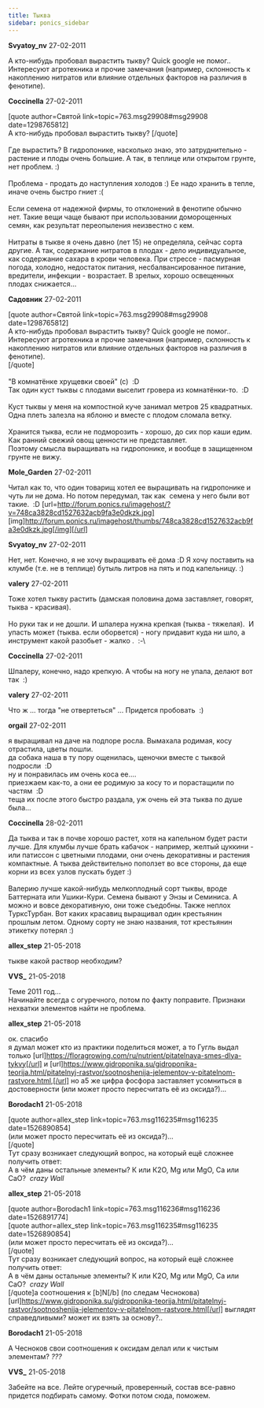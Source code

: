 ```yaml
---
title: Тыква
sidebar: ponics_sidebar
---
```


**Svyatoy_nv** 27-02-2011

А кто-нибудь пробовал вырастить тыкву? Quick google не помог.. Интересуют агротехника и прочие замечания (например, склонность к накоплению нитратов или влияние отдельных факторов на различия в фенотипе).

**Coccinella** 27-02-2011

[quote author=Святой link=topic=763.msg29908#msg29908 date=1298765812]<br />А кто-нибудь пробовал вырастить тыкву? [/quote]<br /><br />Где вырастить? В гидропонике, насколько знаю, это затруднительно - растение и плоды очень большие. А так, в теплице или открытом грунте, нет проблем. :)<br /><br />Проблема - продать до наступления холодов :) Ее надо хранить в тепле, иначе очень быстро гниет :(<br /><br />Если семена от надежной фирмы, то отклонений в фенотипе обычно нет. Такие вещи чаще бывают при использовании доморощенных семян, как результат переопыления неизвестно с кем.<br /><br />Нитраты в тыкве я очень давно (лет 15) не определяла, сейчас сорта другие. А так, содержание нитратов в плодах - дело индивидуальное, как содержание сахара в крови человека. При стрессе - пасмурная погода, холодно, недостаток питания, несбалвансированное питание, вредители, инфекции - возрастает. В зрелых, хорошо освещенных плодах снижается...

**Садовник** 27-02-2011

[quote author=Святой link=topic=763.msg29908#msg29908 date=1298765812]<br />А кто-нибудь пробовал вырастить тыкву? Quick google не помог.. Интересуют агротехника и прочие замечания (например, склонность к накоплению нитратов или влияние отдельных факторов на различия в фенотипе).<br />[/quote]<br /><br />&quot;В комнатёнке хрущевки своей&quot; (с)&nbsp; :D<br />Так один куст тыквы с плодами выселит гровера из комнатёнки-то.&nbsp; :D<br /><br />Куст тыквы у меня на компостной куче занимал метров 25 квадратных.<br />Одна плеть залезла на яблоню и вместе с плодом сломала ветку.<br /><br />Хранится тыква, если не подморозить - хорошо, до сих пор каши едим.<br />Как ранний свежий овощ ценности не представляет.<br />Поэтому смысла выращивать на гидропонике, и вообще в защищенном грунте не вижу.

**Mole_Garden** 27-02-2011

Читал как то, что один товарищ хотел ее выращивать на гидропонике и чуть ли не дома. Но потом передумал, так как&nbsp; семена у него были вот такие.&nbsp; :D [url=http://forum.ponics.ru/imagehost/?v=748ca3828cd1527632acb9fa3e0dkzk.jpg] [img]http://forum.ponics.ru/imagehost/thumbs/748ca3828cd1527632acb9fa3e0dkzk.jpg[/img][/url]

**Svyatoy_nv** 27-02-2011

Нет, нет. Конечно, я не хочу выращивать её дома :D Я хочу поставить на клумбе (т.е. не в теплице) бутыль литров на пять и под капельницу. :)

**valery** 27-02-2011

Тоже хотел тыкву растить (дамская половина дома заставляет, говорят, тыква - красивая).<br /><br />Но руки так и не дошли. И шпалера нужна крепкая (тыква - тяжелая).&nbsp; И упасть может (тыква. если оборвется) - ногу придавит куда ни шло, а инструмент какой разобьет - жалко .&nbsp; :-\

**Coccinella** 27-02-2011

Шпалеру, конечно, надо крепкую. А чтобы на ногу не упала, делают вот так&nbsp; :)<br />

**valery** 27-02-2011

Что ж ... тогда &quot;не отвертеться&quot; ... Придется пробовать&nbsp; :)

**orgail** 27-02-2011

я выращивал на даче на подпоре росла. Вымахала родимая, косу отрастила, цветы пошли.<br />да собака наша в ту пору ощенилась, щеночки вместе с тыквой подросли&nbsp; :D<br />ну и понравилась им очень коса ее....<br />приезжаем как-то, а они ее родимую за косу то и порастащили по частям&nbsp; :D<br />теща их после этого быстро раздала, уж очень ей эта тыква по душе была...

**Coccinella** 28-02-2011

Да тыква и так в почве хорошо растет, хотя на капельном будет расти лучше. Для клумбы лучше брать кабачок - например, желтый цуккини - или патиссон с цветными плодами, они очень декоративны и растения компактные. А тыква действительно поползет во все стороны, да еще корни из всех узлов пускать будет :)<br /><br />Валерию лучше какой-нибудь мелкоплодный сорт тыквы, вроде Баттерната или Ушики-Кури. Семена бывают у Энзы и Семиниса. А можно и вовсе декоративную, они тоже съедобны. Также неплох ТурксТурбан. Вот каких красавиц выращивал один крестьянин прошлым летом. Одному сорту не знаю названия, тот крестьянин этикетку потерял :)<br />

**allex_step** 21-05-2018

тыкве какой раствор необходим?

**VVS_** 21-05-2018

Теме 2011 год...<br />Начинайте всегда с огуречного, потом по факту поправите. Признаки нехватки элементов найти не проблема.

**allex_step** 21-05-2018

ок. спасибо<br />я думал может кто из практики поделиться может, а то Гугль выдал только [url]https://floragrowing.com/ru/nutrient/pitatelnaya-smes-dlya-tykvy[/url] и [url]https://www.gidroponika.su/gidroponika-teorija.html/pitatelnyj-rastvor/sootnoshenija-jelementov-v-pitatelnom-rastvore.html,[/url] но а5 же цифра фосфора заставляет усомниться в достоверности (или может просто пересчитать её из оксида?)...

**Borodach1** 21-05-2018

[quote author=allex_step link=topic=763.msg116235#msg116235 date=1526890854]<br />(или может просто пересчитать её из оксида?)...<br />[/quote]<br />Тут сразу возникает следующий вопрос, на который ещё сложнее получить ответ:<br />А в чём даны остальные элементы? К или К2О, Mg или MgO, Са или СаО?&nbsp; *crazy* *Wall*

**allex_step** 21-05-2018

[quote author=Borodach1 link=topic=763.msg116236#msg116236 date=1526891774]<br />[quote author=allex_step link=topic=763.msg116235#msg116235 date=1526890854]<br />(или может просто пересчитать её из оксида?)...<br />[/quote]<br />Тут сразу возникает следующий вопрос, на который ещё сложнее получить ответ:<br />А в чём даны остальные элементы? К или К2О, Mg или MgO, Са или СаО?&nbsp; *crazy* *Wall* <br />[/quote]а соотношения к [b]N[/b] (по следам Чеснокова) [url]https://www.gidroponika.su/gidroponika-teorija.html/pitatelnyj-rastvor/sootnoshenija-jelementov-v-pitatelnom-rastvore.html[/url] выглядят справедливыми? может их взять за основу?..

**Borodach1** 21-05-2018

А Чесноков свои соотношения к оксидам делал или к чистым элементам? *???*

**VVS_** 21-05-2018

Забейте на все. Лейте огуречный, проверенный, состав все-равно придется подбирать самому. Фотки потом сюда, поможем.

